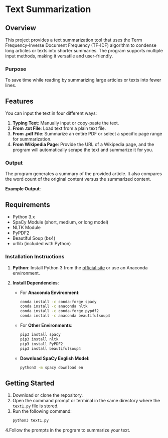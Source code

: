 # Text Summarization

## Overview

This project provides a text summarization tool that uses the Term Frequency-Inverse Document Frequency (TF-IDF) algorithm to condense long articles or texts into shorter summaries. The program supports multiple input methods, making it versatile and user-friendly.

### Purpose

To save time while reading by summarizing large articles or texts into fewer lines.

## Features

You can input the text in four different ways:

1. **Typing Text**: Manually input or copy-paste the text.
2. **From .txt File**: Load text from a plain text file.
3. **From .pdf File**: Summarize an entire PDF or select a specific page range for summarization.
4. **From Wikipedia Page**: Provide the URL of a Wikipedia page, and the program will automatically scrape the text and summarize it for you.

### Output

The program generates a summary of the provided article. It also compares the word count of the original content versus the summarized content. 

**Example Output**:


## Requirements

- Python 3.x
- SpaCy Module (short, medium, or long model)
- NLTK Module
- PyPDF2
- Beautiful Soup (bs4)
- urllib (included with Python)

### Installation Instructions

1. **Python**: Install Python 3 from the [official site](https://www.python.org/) or use an Anaconda environment.

2. **Install Dependencies**:
   - For **Anaconda Environment**:
     ```bash
     conda install -c conda-forge spacy
     conda install -c anaconda nltk
     conda install -c conda-forge pypdf2
     conda install -c anaconda beautifulsoup4
     ```
   - For **Other Environments**:
     ```bash
     pip3 install spacy
     pip3 install nltk
     pip3 install PyPDF2
     pip3 install beautifulsoup4
     ```
   - **Download SpaCy English Model**:
     ```bash
     python3 -m spacy download en
     ```

## Getting Started

1. Download or clone the repository.
2. Open the command prompt or terminal in the same directory where the `text1.py` file is stored.
3. Run the following command:
   ```bash
   python3 text1.py
4.Follow the prompts in the program to summarize your text.   
